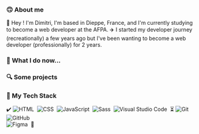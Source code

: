 ### 🙃 About me
🙋 Hey ! I'm Dimitri, I'm based in Dieppe, France, and I'm currently studying to become a web developer at the AFPA.
✈️ I started my developer journey (recreationally) a few years ago but I've been wanting to become a web developer (professionally) for 2 years.

### 💪 What I do now...

### 🔍 Some projects

### 🔧 My Tech Stack
✔️
![HTML](https://img.shields.io/badge/-HTML-E34F26?style=flat&logo=HTML5&logoColor=white)&nbsp;
![CSS](https://img.shields.io/badge/-CSS-1572B6?style=flat&logo=CSS3&logoColor=white)&nbsp;
![JavaScript](https://img.shields.io/badge/-JavaScript-F7DF1E?style=flat&logo=javascript&logoColor=white)&nbsp;
![Sass](https://img.shields.io/badge/-Sass-CC6699?style=flat&logo=Sass&logoColor=white)&nbsp;
![Visual Studio Code](https://img.shields.io/badge/-VSCode-5C2D91?style=flat&logo=visual-studio-code&logoColor=white)&nbsp;
⏳
![Git](https://img.shields.io/badge/-Git-F05032?style=flat&logo=git&logoColor=white)&nbsp;
![GitHub](https://img.shields.io/badge/-GitHub-181717?style=flat&logo=github&logoColor=white)\
![Figma](https://img.shields.io/badge/-Figma-F24E1E?style=flat&logo=figma&logoColor=white)&nbsp;
👀
